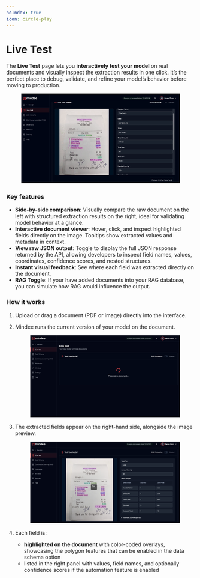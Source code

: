 ```yaml
---
noIndex: true
icon: circle-play
---
```


# Live Test

The **Live Test** page lets you **interactively test your model** on real documents and visually inspect the extraction results in one click. It’s the perfect place to debug, validate, and refine your model’s behavior before moving to production.

<figure><img src="../.gitbook/assets/Untitledvideo-MadewithClipchamp-ezgif.com-video-to-gif-converter.gif" alt=""><figcaption></figcaption></figure>

### Key features

* **Side-by-side comparison**: Visually compare the raw document on the left with structured extraction results on the right, ideal for validating model behavior at a glance.
* **Interactive document viewer**: Hover, click, and inspect highlighted fields directly on the image. Tooltips show extracted values and metadata in context.
* **View raw JSON output**: Toggle to display the full JSON response returned by the API, allowing developers to inspect field names, values, coordinates, confidence scores, and nested structures.
* **Instant visual feedback**: See where each field was extracted directly on the document.
* **RAG Toggle**: If your have added documents into your RAG database, you can simulate how RAG would influence the output.

### How it works

1. Upload or drag a document (PDF or image) directly into the interface.
2.  Mindee runs the current version of your model on the document.

    <figure><img src="../.gitbook/assets/image (1).png" alt=""><figcaption></figcaption></figure>
3.  The extracted fields appear on the right-hand side, alongside the image preview.

    <figure><img src="../.gitbook/assets/image (2).png" alt=""><figcaption></figcaption></figure>
4. Each field is:
   * **highlighted on the document** with color-coded overlays, showcasing the polygon features that can be enabled in the data schema option
   * listed in the right panel with values, field names, and optionally confidence scores if the automation feature is enabled

